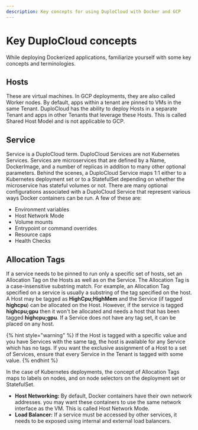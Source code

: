 ```yaml
---
description: Key concepts for using DuploCloud with Docker and GCP
---
```


# Key DuploCloud concepts

While deploying Dockerized applications, familiarize yourself with some key concepts and terminologies.

## Hosts

These are virtual machines. In GCP deployments, they are also called Worker nodes. By default, apps within a tenant are pinned to VMs in the same Tenant. DuploCloud has the ability to deploy Hosts in a separate Tenant and apps in other Tenants that leverage these Hosts. This is called Shared Host Model and is not applicable to GCP.

## Service

Service is a DuploCloud term. DuploCloud Services are not Kubernetes Services. Services are microservices that are defined by a Name, DockerImage, and a number of replicas in addition to many other optional parameters. Behind the scenes, a DuploCloud Service maps 1:1 either to a Kubernetes deployment set or to a StatefulSet depending on whether the microservice has stateful volumes or not. There are many optional configurations associated with a DuploCloud Service that represent various ways Docker containers can be run. A few of these are:

* Environment variables&#x20;
* Host Network Mode&#x20;
* Volume mounts&#x20;
* Entrypoint or command overrides&#x20;
* Resource caps&#x20;
* Health Checks

## Allocation Tags

If a service needs to be pinned to run only a specific set of hosts, set an Allocation Tag on the Hosts as well as on the Service. The Allocation Tag is a case-insensitive substring match. For example, an Allocation Tag specified on a service is usually a substring of the tag specified on the host. A Host may be tagged as **HighCpu;HighMem** and the Service (if tagged **highcpu**) can be allocated on the Host. However, if the service is tagged **highcpu;gpu** then it won't be allocated and needs a host that has been tagged **highcpu;gpu**_._ If a Service does not have any tag set, it can be placed on any host.

{% hint style="warning" %}
If the Host is tagged with a specific value and you have Services with the same tag, the host is available for any Service which has no tags. If you want the exclusive assignment of a Host to a set of Services, ensure that every Service in the Tenant is tagged with some value.
{% endhint %}

In the case of Kubernetes deployments, the concept of Allocation Tags maps to labels on nodes, and on node selectors on the deployment set or StatefulSet.

* **Host Networking:** By default, Docker containers have their own network addresses. you may want these containers to use the same network interface as the VM. This is called Host Network Mode.
* **Load Balancer:** If a service must be accessed by other services, it needs to be exposed using internal and external load balancers.&#x20;

